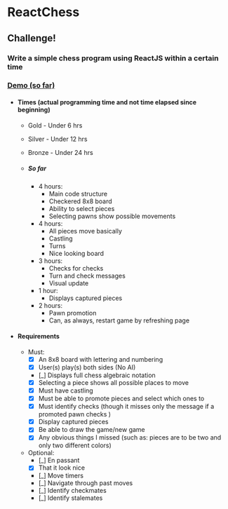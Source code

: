 # ReactChess

## Challenge!
### Write a simple chess program using ReactJS within a certain time

### [Demo (so far)](https://tariqksoliman.github.io/ReactChess/)

* #### Times (actual programming time and not time elapsed since beginning)
  * Gold   - Under 6 hrs 
  * Silver - Under 12 hrs
  * Bronze - Under 24 hrs

  * ##### So far
    * 4 hours:
      * Main code structure
      * Checkered 8x8 board
      * Ability to select pieces
      * Selecting pawns show possible movements
    * 4 hours:
      * All pieces move basically
      * Castling
      * Turns
      * Nice looking board
    * 3 hours:
      * Checks for checks
      * Turn and check messages
      * Visual update
    * 1 hour:
      * Displays captured pieces
    * 2 hours:
      * Pawn promotion
      * Can, as always, restart game by refreshing page

* #### Requirements
  * Must:
    * [X] An 8x8 board with lettering and numbering
    * [X] User(s) play(s) both sides (No AI)
    * [_] Displays full chess algebraic notation
    * [X] Selecting a piece shows all possible places to move
    * [X] Must have castling
    * [X] Must be able to promote pieces and select which ones to
    * [X] Must identify checks (though it misses only the message if a promoted pawn checks )
    * [X] Display captured pieces
    * [X] Be able to draw the game/new game
    * [X] Any obvious things I missed (such as: pieces are to be two and only two different colors)
  * Optional:
    * [_] En passant
    * [X] That it look nice
    * [_] Move timers
    * [_] Navigate through past moves
    * [_] Identify checkmates
    * [_] Identify stalemates
